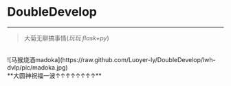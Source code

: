 # DoubleDevelop
-------
>大菊无聊搞事情(*玩玩 flask+py*)

<br>
![马猴烧酒madoka](https://raw.github.com/Luoyer-ly/DoubleDevelop/lwh-dvlp/pic/madoka.jpg)
<br>
**大圆神祝福一波↑↑↑↑↑↑↑↑**
